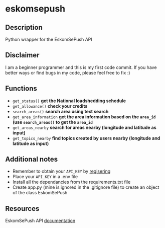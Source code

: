 # eskomsepush

## Description
Python wrapper for the EskomSePush API

## Disclaimer
I am a beginner programmer and this is my first code commit. If you have better ways or find bugs in my code, please feel free to fix :)

## Functions
- `get_status()` **get the National loadshedding schedule**
- `get_allowance()` **check your credits**
- `search_areas()` **search area using text search**
- `get_area_information` **get the area information based on the `area_id` (use `search_areas()` to get the `area_id`**
- `get_areas_nearby` **search for areas nearby (longitude and latitude as input)**
- `get_topics_nearby` **find topics created by users nearby (longitude and latitude as input)**

## Additional notes
- Remember to obtain your `API_KEY` by [regisering](https://eskomsepush.gumroad.com/l/api)
- Place your `API_KEY` in a .env file 
- Install all the dependancies from the requirements.txt file
- Create app.py (mine is ignored in the .gitignore file) to create an object of the class EskomSePush

## Resources 
EskomSePush API [documentation](https://documenter.getpostman.com/view/1296288/UzQuNk3E#intro)


